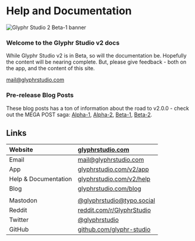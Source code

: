# Help and Documentation
![Glyphr Studio 2 Beta-1 banner](/img/beta-social-banner-horizontal-675x150.png)
### Welcome to the Glyphr Studio v2 docs

While Glyphr Studio v2 is in Beta, so will the documentation be. Hopefully the 
content will be nearing complete.  But, please give feedback - both on the app, and the 
content of this site.

mail@glyphrstudio.com

### Pre-release Blog Posts
These blog posts has a ton of information about the road to v2.0.0 - check out the 
MEGA POST saga: 
[Alpha-1](https://www.glyphrstudio.com/blog/2022/11/02/v2-alpha-1-mega-post/),
[Alpha-2](https://www.glyphrstudio.com/blog/2023/02/01/v2-alpha-2-mega-post/),
[Beta-1](https://www.glyphrstudio.com/blog/2023/06/01/v2-beta-1-mega-post/),
[Beta-2](https://www.glyphrstudio.com/blog/2023/09/07/v2-beta-2-0-mega-post/).

## Links
| Website | [glyphrstudio.com](https://www.glyphrstudio.com) |
| :---- | :---- |
| Email | [mail@glyphrstudio.com](mailto:mail@glyphrstudio.com) |
| App | [glyphrstudio.com/v2/app](https://www.glyphrstudio.com/v2/app) |
| Help & Documentation | [glyphrstudio.com/v2/help](https://www.glyphrstudio.com/v2/help/) |
| Blog | [glyphrstudio.com/blog](https://www.glyphrstudio.com/blog/) |
| | |
| Mastodon | [@glyphrstudio@typo.social](https://typo.social/@glyphrstudio) |
| Reddit | [reddit.com/r/GlyphrStudio](https://www.reddit.com/r/GlyphrStudio/) |
| Twitter | [@glyphrstudio](https://twitter.com/glyphrstudio) |
| GitHub | [github.com/glyphr-studio](https://github.com/glyphr-studio) |
